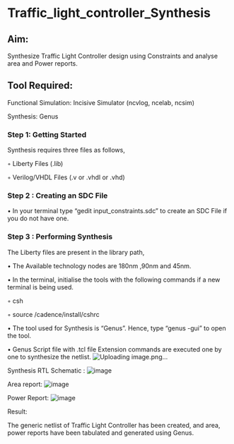 # Traffic_light_controller_Synthesis

## Aim:

Synthesize Traffic Light Controller design using Constraints and analyse area and Power reports.

## Tool Required:

Functional Simulation: Incisive Simulator (ncvlog, ncelab, ncsim)

Synthesis: Genus

### Step 1: Getting Started

Synthesis requires three files as follows,

◦ Liberty Files (.lib)

◦ Verilog/VHDL Files (.v or .vhdl or .vhd)

### Step 2 : Creating an SDC File

•	In your terminal type “gedit input_constraints.sdc” to create an SDC File if you do not have one.

### Step 3 : Performing Synthesis

The Liberty files are present in the library path,

• The Available technology nodes are 180nm ,90nm and 45nm.

• In the terminal, initialise the tools with the following commands if a new terminal is being used.

◦ csh

◦ source /cadence/install/cshrc

• The tool used for Synthesis is “Genus”. Hence, type “genus -gui” to open the tool.

• Genus Script file with .tcl file Extension commands are executed one by one to synthesize the netlist.
![Uploading image.png…]()

Synthesis RTL Schematic :
![image](https://github.com/user-attachments/assets/7c552592-b657-45d5-9e98-8457e8175d3e)

Area report:
![image](https://github.com/user-attachments/assets/cdb29acd-b23d-4b67-8dfc-e324b8ea75af)

Power Report:
![image](https://github.com/user-attachments/assets/ec25ca77-a4b4-48db-8984-2e86eab37451)

Result:

The generic netlist of Traffic Light Controller has been created, and area, power reports have been tabulated and generated using Genus.
